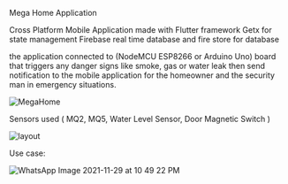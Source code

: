 Mega Home Application

Cross Platform Mobile Application made with Flutter framework
Getx for state management
Firebase real time database and fire store for database 

the application connected to (NodeMCU ESP8266 or Arduino Uno) board that triggers any danger signs like smoke, gas or water leak then send notification to the mobile application for the homeowner and the security man in emergency situations.

![MegaHome](https://user-images.githubusercontent.com/40921921/182003074-960a9254-c38d-47d9-a411-af3715be26c9.png)


Sensors used ( MQ2, MQ5, Water Level Sensor, Door Magnetic Switch )

![layout](https://user-images.githubusercontent.com/40921921/182003111-4f034f4a-044e-4b55-99de-0a04f9de1ad8.jpg)

Use case: 

![WhatsApp Image 2021-11-29 at 10 49 22 PM](https://user-images.githubusercontent.com/40921921/182003197-1310915f-467b-48cb-85d0-a531627a8c94.jpeg)
